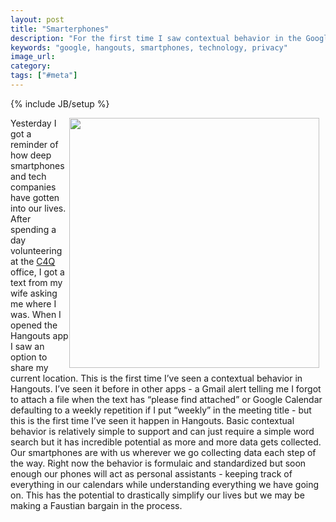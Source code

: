 ```yaml
---
layout: post
title: "Smarterphones"
description: "For the first time I saw contextual behavior in the Google Hangouts app when my wife asked me where I was. The app gave me the helpful option of sharing my location."
keywords: "google, hangouts, smartphones, technology, privacy"
image_url:
category:
tags: ["#meta"]
---
```

{% include JB/setup %}

<img src="{{ IMG_PATH }}google-where-you-at.png" width="400px" style="float:right; padding-right: 10px">

Yesterday I got a reminder of how deep smartphones and tech companies have gotten into our lives. After spending a day volunteering at the <a href="http://www.c4q.nyc/" target="_blank">C4Q</a> office, I got a text from my wife asking me where I was. When I opened the Hangouts app I saw an option to share my current location. This is the first time I’ve seen a contextual behavior in Hangouts. I’ve seen it before in other apps - a Gmail alert telling me I forgot to attach a file when the text has “please find attached” or Google Calendar defaulting to a weekly repetition if I put “weekly” in the meeting title - but this is the first time I’ve seen it happen in Hangouts. Basic contextual behavior is relatively simple to support and can just require a simple word search but it has incredible potential as more and more data gets collected. Our smartphones are with us wherever we go collecting data each step of the way. Right now the behavior is formulaic and standardized but soon enough our phones will act as personal assistants - keeping track of everything in our calendars while understanding everything we have going on. This has the potential to drastically simplify our lives but we may be making a Faustian bargain in the process.